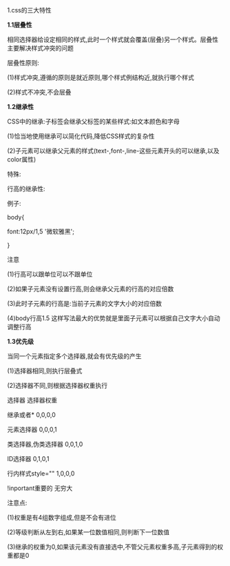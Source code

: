 1.css的三大特性

**1.1层叠性**

相同选择器给设定相同的样式,此时一个样式就会覆盖(层叠)另一个样式。层叠性主要解决样式冲突的问题

层叠性原则:

(1)样式冲突,遵循的原则是就近原则,哪个样式例结构近,就执行哪个样式

(2)样式不冲突,不会层叠

**1.2继承性**

CSS中的继承:子标签会继承父标签的某些样式:如文本颜色和字母

(1)恰当地使用继承可以简化代码,降低CSS样式的复杂性

(2)子元素可以继承父元素的样式(text-,font-,line-这些元素开头的可以继承,以及color属性)

特殊:

行高的继承性:

例子:

body{

font:12px/1,5 '微软雅黑';

}

注意

(1)行高可以跟单位可以不跟单位

(2)如果子元素没有设置行高,则会继承父元素的行高的对应倍数

(3)此时子元素的行高是:当前子元素的文字大小的对应倍数

(4)body行高1.5 这样写法最大的优势就是里面子元素可以根据自己文字大小自动调整行高

**1.3优先级**

当同一个元素指定多个选择器,就会有优先级的产生

(1)选择器相同,则执行层叠式

(2)选择器不同,则根据选择器权重执行

选择器                          选择器权重

继承或者*                       0,0,0,0

元素选择器                     0,0,0,1

类选择器,伪类选择器     0,0,1,0

ID选择器                         0,1,0,1

行内样式style=""           1,0,0,0  

!inportant重要的           无穷大

  注意点:

(1)权重是有4组数字组成,但是不会有进位

(2)等级判断从左到右,如果某一位数值相同,则判断下一位数值

(3)继承的权重为0,如果该元素没有直接选中,不管父元素权重多高,子元素得到的权重都是0